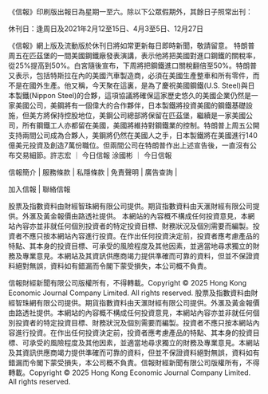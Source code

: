 《信報》印刷版出報日為星期一至六。除以下公眾假期外，其餘日子照常出刊：

休刊日：逢周日及2021年2月12至15日、4月3至5日、12月27日

《信報》網上版及流動版於休刊日將如常更新每日即時新聞，敬請留意。
特朗普周五在匹茲堡的一間美國鋼鐵廠發表演講，表示他將把美國對進口鋼鐵的關稅率，從25%提高到50%。白宮隨後宣布，下周將把鋼鐵進口關稅翻倍至50%。特朗普又表示，包括特斯拉在內的美國汽車製造商，必須在美國生產整車和所有零件，而不是在國外生產。他又稱，今天聚在這裏，是為了慶祝美國鋼鐵(U.S. Steel)與日本製鐵(Nippon Steel)的合夥，這項協議將確保這家歷史悠久的美國企業仍然是一家美國公司，美鋼將有一個偉大的合作夥伴，日本製鐵將投資美國的鋼鐵基礎設施，但美方將保持控股地位，美鋼公司總部將保留在匹茲堡，繼續是一家美國公司，所有鋼鐵工人亦都留在美國，美國將維持對鋼鐵業的控制。特朗普上周五公開支持兩間公司成為合夥人，美鋼將仍然在美國人之手，日本製鐵將在美國進行140億美元投資及創造7萬份職位。但兩間公司在特朗普作出上述宣告後，一直沒有公布交易細節。許志宏
      		      	 ｜ 
     			       		      	 	今日信報
涂國彬
      		      	 ｜ 
     			       		      	 	今日信報

信報簡介 | 
	        服務條款 | 
	        私隱條款 | 
	        免責聲明 | 
	        廣告查詢 | 
			
加入信報 | 
	        聯絡信報

股票及指數資料由財經智珠網有限公司提供。期貨指數資料由天滙財經有限公司提供。外滙及黃金報價由路透社提供。
本網站的內容概不構成任何投資意見，本網站內容亦並非就任何個別投資者的特定投資目標、財務狀況及個別需要而編製。投資者不應只按本網站內容進行投資。在作出任何投資決定前，投資者應考慮產品的特點、其本身的投資目標、可承受的風險程度及其他因素，並適當地尋求獨立的財務及專業意見。本網站及其資訊供應商竭力提供準確而可靠的資料，但並不保證資料絕對無誤，資料如有錯漏而令閣下蒙受損失，本公司概不負責。

信報財經新聞有限公司版權所有，不得轉載。Copyright © 2025 Hong Kong Economic Journal Company Limited. All rights reserved.
股票及指數資料由財經智珠網有限公司提供。期貨指數資料由天滙財經有限公司提供。外滙及黃金報價由路透社提供。本網站的內容概不構成任何投資意見，本網站內容亦並非就任何個別投資者的特定投資目標、財務狀況及個別需要而編製。投資者不應只按本網站內容進行投資。在作出任何投資決定前，投資者應考慮產品的特點、其本身的投資目標、可承受的風險程度及其他因素，並適當地尋求獨立的財務及專業意見。本網站及其資訊供應商竭力提供準確而可靠的資料，但並不保證資料絕對無誤，資料如有錯漏而令閣下蒙受損失，本公司概不負責。信報財經新聞有限公司版權所有，不得轉載。Copyright © 2025 Hong Kong Economic Journal Company Limited. All rights reserved.
